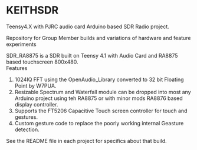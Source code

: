 # KEITHSDR
Teensy4.X with PJRC audio card Arduino based SDR Radio project.

Repository for Group Member builds and variations of hardware and feature experiments

SDR_RA8875 is a SDR built on Teensy 4.1 with Audio Card and RA8875 based touchscreen 800x480.  
  Features 
  1. 1024IQ FFT using the OpenAudio_Library converted to 32 bit Floating Point by W7PUA.
  2. Resizable Spectrum and Waterfall module can be dropped into most any Arduino project using teh RA8875 or with minor mods RA8876 based display controller.  
  3. Supports the FT5206 Capacitive Touch screen controller for touch and gestures.  
  4. Custom gesture code to replace the poorly working internal Geasture detection.

See the README file in each project for specifics about that build.
